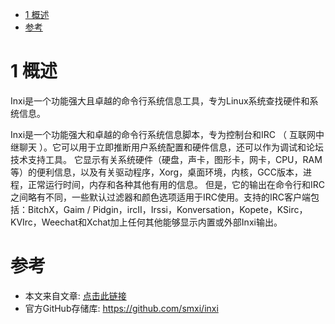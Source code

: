 
<!-- @import "[TOC]" {cmd="toc" depthFrom=1 depthTo=6 orderedList=false} -->

<!-- code_chunk_output -->

* [1 概述](#1-概述)
* [参考](#参考)

<!-- /code_chunk_output -->

# 1 概述

Inxi是一个功能强大且卓越的命令行系统信息工具，专为Linux系统查找硬件和系统信息。

Inxi是一个功能强大和卓越的命令行系统信息脚本，专为控制台和IRC （ 互联网中继聊天 ）。它可以用于立即推断用户系统配置和硬件信息，还可以作为调试和论坛技术支持工具。 它显示有关系统硬件（硬盘，声卡，图形卡，网卡，CPU，RAM等）的便利信息，以及有关驱动程序，Xorg，桌面环境，内核，GCC版本，进程，正常运行时间，内存和各种其他有用的信息。 但是，它的输出在命令行和IRC之间略有不同，一些默认过滤器和颜色选项适用于IRC使用。支持的IRC客户端包括：BitchX，Gaim / Pidgin，ircII，Irssi，Konversation，Kopete，KSirc，KVIrc，Weechat和Xchat加上任何其他能够显示内置或外部Inxi输出。


# 参考

- 本文来自文章: [点击此链接](https://www.howtoing.com/inxi-command-to-find-linux-system-information/)
- 官方GitHub存储库: https://github.com/smxi/inxi